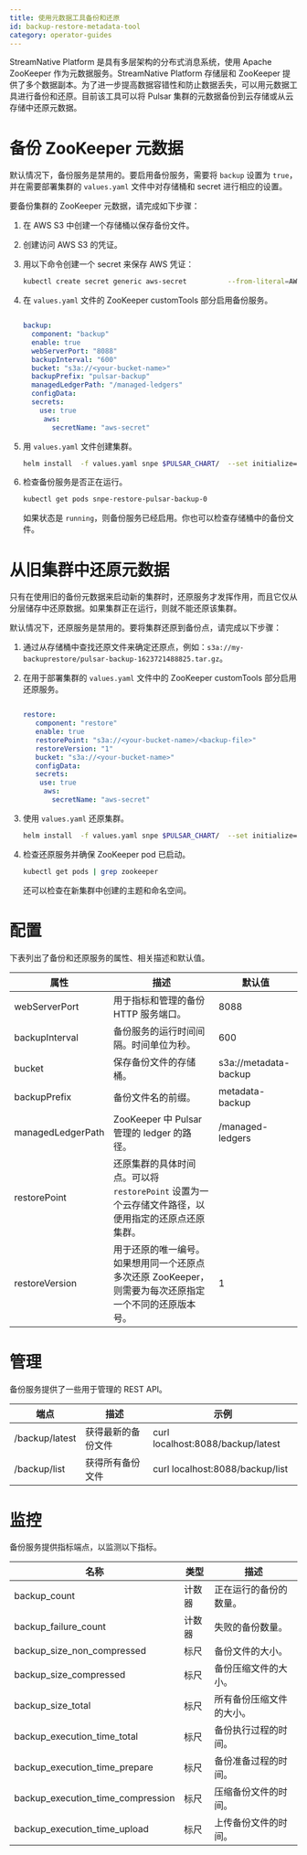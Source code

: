 ```yaml
---
title: 使用元数据工具备份和还原
id: backup-restore-metadata-tool
category: operator-guides
---
```


StreamNative Platform 是具有多层架构的分布式消息系统，使用 Apache ZooKeeper 作为元数据服务。StreamNative Platform 存储层和 ZooKeeper 提供了多个数据副本。为了进一步提高数据容错性和防止数据丢失，可以用元数据工具进行备份和还原。目前该工具可以将 Pulsar 集群的元数据备份到云存储或从云存储中还原元数据。

# 备份 ZooKeeper 元数据

默认情况下，备份服务是禁用的。要启用备份服务，需要将 `backup` 设置为 `true`，并在需要部署集群的 `values.yaml` 文件中对存储桶和 secret 进行相应的设置。

要备份集群的 ZooKeeper 元数据，请完成如下步骤：

1. 在 AWS S3 中创建一个存储桶以保存备份文件。
2. 创建访问 AWS S3 的凭证。
3. 用以下命令创建一个 secret 来保存 AWS 凭证：

	```bash
	kubectl create secret generic aws-secret          --from-literal=AWS_ACCESS_KEY_ID=<YOUR_ACCESS_KEY_ID>    --from-literal=AWS_SECRET_ACCESS_KEY=<YOUR_AWS_SECRET_ACCESS_KEY>
	```

4. 在 `values.yaml` 文件的 ZooKeeper customTools 部分启用备份服务。

	```yaml

 	backup:
 	  component: "backup"
 	  enable: true
 	  webServerPort: "8088"
 	  backupInterval: "600"
 	  bucket: "s3a://<your-bucket-name>"
 	  backupPrefix: "pulsar-backup"
 	  managedLedgerPath: "/managed-ledgers"
 	  configData:
 	  secrets:
 	   	use: true
 	     aws:
 	       secretName: "aws-secret"
 	```

5. 用 `values.yaml` 文件创建集群。

	```bash
	helm install  -f values.yaml snpe $PULSAR_CHART/  --set initialize=true --set namespace=snpe
	```

6. 检查备份服务是否正在运行。 

	```bash
	kubectl get pods snpe-restore-pulsar-backup-0
	```

	如果状态是 `running`，则备份服务已经启用。你也可以检查存储桶中的备份文件。

# 从旧集群中还原元数据

只有在使用旧的备份元数据来启动新的集群时，还原服务才发挥作用，而且它仅从分层储存中还原数据。如果集群正在运行，则就不能还原该集群。

默认情况下，还原服务是禁用的。要将集群还原到备份点，请完成以下步骤：

1. 通过从存储桶中查找还原文件来确定还原点，例如：`s3a://my-backuprestore/pulsar-backup-1623721488825.tar.gz`。

2. 在用于部署集群的 `values.yaml` 文件中的 ZooKeeper customTools 部分启用还原服务。

	```yaml

 	restore:
 	   component: "restore"
 	   enable: true
 	   restorePoint: "s3a://<your-bucket-name>/<backup-file>"
 	   restoreVersion: "1"
 	   bucket: "s3a://<your-bucket-name>"
 	   configData:
 	   secrets:
 	   	use: true
 	     aws:
 	       secretName: "aws-secret"
 	```

3. 使用  `values.yaml`  还原集群。

	```bash
	helm install  -f values.yaml snpe $PULSAR_CHART/  --set initialize=true --set namespace=snpe
	```

4. 检查还原服务并确保 ZooKeeper pod 已启动。

	```bash
	kubectl get pods | grep zookeeper
	```
	还可以检查在新集群中创建的主题和命名空间。

# 配置

下表列出了备份和还原服务的属性、相关描述和默认值。

| 属性 | 描述 | 默认值|
| -------- | ----------- | ------------- |
| webServerPort | 用于指标和管理的备份 HTTP 服务端口。| 8088 |
| backupInterval | 备份服务的运行时间间隔。时间单位为秒。| 600 |
| bucket | 保存备份文件的存储桶。| s3a://metadata-backup |
| backupPrefix | 备份文件名的前缀。| metadata-backup |
| managedLedgerPath | ZooKeeper 中 Pulsar 管理的 ledger 的路径。| /managed-ledgers |
| restorePoint | 还原集群的具体时间点。可以将 `restorePoint` 设置为一个云存储文件路径，以便用指定的还原点还原集群。| |
| restoreVersion | 用于还原的唯一编号。如果想用同一个还原点多次还原 ZooKeeper，则需要为每次还原指定一个不同的还原版本号。| 1 |

# 管理

备份服务提供了一些用于管理的 REST API。

| 端点 | 描述 | 示例 |
| -------- | ----------- | ------- |
| /backup/latest | 获得最新的备份文件 | curl localhost:8088/backup/latest |
| /backup/list | 获得所有备份文件 | curl localhost:8088/backup/list |

# 监控

备份服务提供指标端点，以监测以下指标。 

| 名称 | 类型 | 描述 |
| ---- | ---- | ----------- |
| backup_count | 计数器 | 正在运行的备份的数量。   |
| backup_failure_count | 计数器 | 失败的备份数量。|
| backup_size_non_compressed | 标尺 | 备份文件的大小。|
| backup_size_compressed | 标尺 | 备份压缩文件的大小。|
| backup_size_total | 标尺 | 所有备份压缩文件的大小。|
| backup_execution_time_total | 标尺 | 备份执行过程的时间。|
| backup_execution_time_prepare | 标尺 | 备份准备过程的时间。|
| backup_execution_time_compression | 标尺 | 压缩备份文件的时间。|
| backup_execution_time_upload | 标尺 | 上传备份文件的时间。|
